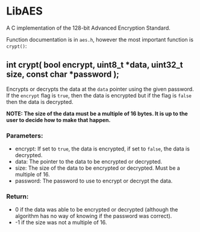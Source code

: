 # LibAES

A C implementation of the 128-bit Advanced Encryption Standard.

Function documentation is in `aes.h`, however the most important function is `crypt()`:

## int crypt( bool encrypt, uint8\_t \*data, uint32\_t size, const char \*password );

Encrypts or decrypts the data at the `data` pointer using the given password. If the `encrypt` flag is `true`, then the data is encrypted but if the flag is `false` then the data is decrypted.

**NOTE: The size of the data must be a multiple of 16 bytes. It is up to the user to decide how to make that happen.**

### Parameters:

* encrypt: If set to `true`, the data is encrypted, if set to `false`, the data is decrypted.
* data: The pointer to the data to be encrypted or decrypted.
* size: The size of the data to be encrypted or decrypted. Must be a multiple of 16.
* password: The password to use to encrypt or decrypt the data.

### Return:

* 0 if the data was able to be encrypted or decrypted (although the algorithm has no way of knowing if the password was correct).
* -1 if the size was not a multiple of 16.
